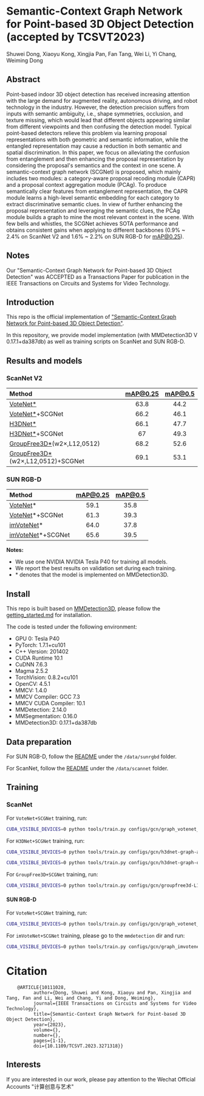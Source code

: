 # Semantic-Context Graph Network for Point-based 3D Object Detection (accepted by TCSVT2023)
Shuwei Dong, Xiaoyu Kong, Xingjia Pan, Fan Tang, Wei Li, Yi Chang, Weiming Dong

## Abstract

Point-based  indoor 3D object detection has received increasing attention with the large demand for augmented reality, autonomous driving, and robot technology in the industry. However, the detection precision suffers from inputs with semantic ambiguity, i.e., shape symmetries, occlusion, and texture missing, which would lead that different objects appearing similar from different viewpoints and then confusing the detection model. Typical point-based detectors relieve this problem via learning proposal representations with both geometric and semantic information, while the entangled representation may cause a reduction in both semantic and spatial discrimination. In this paper, we focus on alleviating the confusion from entanglement and then enhancing the proposal representation by considering the proposal's semantics and the context in one scene. A semantic-context graph network (SCGNet) is proposed, which mainly includes two modules: a category-aware proposal recoding module (CAPR) and a proposal context aggregation module (PCAg). To produce semantically clear features from entanglement representation, the CAPR module learns a high-level semantic embedding for each category to extract discriminative semantic clues. In view of further enhancing the proposal representation and leveraging the semantic clues, the PCAg module builds a graph to mine the most relevant context in the scene. With few bells and whistles, the SCGNet achieves SOTA performance and obtains consistent gains when applying to different backbones (0.9% ~ 2.4% on ScanNet V2 and 1.6% ~ 2.2% on SUN RGB-D for mAP@0.25).

 

## Notes
Our "Semantic-Context Graph Network for Point-based 3D Object Detection" was ACCEPTED as a Transactions Paper for publication in the IEEE Transactions on Circuits and Systems for Video Technology.


## Introduction

This repo is the official implementation of ["Semantic-Context Graph Network for Point-based 3D Object Detection"](http://ivc.ia.ac.cn/papers/SCGNet).

In this repository, we provide model implementation (with MMDetection3D V 0.17.1+da387db) as well as training scripts on ScanNet and SUN RGB-D.

## Results and models

### ScanNet V2

|Method | mAP@0.25 | mAP@0.5 |
|:---|:---:|:---:|
|[VoteNet*](https://arxiv.org/abs/1904.09664)       | 63.8 | 44.2 | 
|[VoteNet*](https://arxiv.org/abs/1904.09664)+SCGNet| 66.2 | 46.1 | 
|[H3DNet*](https://arxiv.org/abs/2006.05682)       | 66.1 | 47.7 | 
|[H3DNet*](https://arxiv.org/abs/2006.05682)+SCGNet | 67 | 49.3 | 
|[GroupFree3D*](https://arxiv.org/abs/2006.05682)(w2×,L12,0512) | 68.2 | 52.6 |
|[GroupFree3D*](https://arxiv.org/abs/2006.05682)(w2×,L12,0512)+SCGNet | 69.1 | 53.1 | 


### SUN RGB-D

|Method | mAP@0.25 | mAP@0.5 |
|:---|:---:|:---:|
|[VoteNet](https://arxiv.org/abs/1904.09664)*       | 59.1 | 35.8 |
|[VoteNet](https://arxiv.org/abs/1904.09664)*+SCGNet| 61.3 | 39.3 | 
|[imVoteNet](https://arxiv.org/abs/2001.10692)*| 64.0 | 37.8 |  
|[imVoteNet](https://arxiv.org/abs/2001.10692)*+SCGNet| 65.6 | 39.5 | 

**Notes:**

-  We use one NVIDIA NVIDIA Tesla P40 for training all models.
-  We report the best results on validation set during each training. 
-  \* denotes that the model is implemented on MMDetection3D.

## Install

This repo is built based on [MMDetection3D](V0.17.1), please follow the [getting_started.md](https://github.com/open-mmlab/mmdetection3ddocs/getting_started.md) for installation.

The code is tested under the following environment:
- GPU 0: Tesla P40
- PyTorch: 1.7.1+cu101
- C++ Version: 201402
- CUDA Runtime 10.1
- CuDNN 7.6.3
- Magma 2.5.2
- TorchVision: 0.8.2+cu101
- OpenCV: 4.5.1
- MMCV: 1.4.0
- MMCV Compiler: GCC 7.3
- MMCV CUDA Compiler: 10.1
- MMDetection: 2.14.0
- MMSegmentation: 0.16.0
- MMDetection3D: 0.17.1+da387db

## Data preparation

For SUN RGB-D, follow the [README](https://github.com/open-mmlab/mmdetection3d/data/sunrgbd/README.md) under the `/data/sunrgbd` folder.

For ScanNet, follow the [README](https://github.com/open-mmlab/mmdetection3d/data/scannet/README.md) under the `/data/scannet` folder.


## Training 

### ScanNet

For `VoteNet+SCGNet` training, run:

```bash
CUDA_VISIBLE_DEVICES=0 python tools/train.py configs/gcn/graph_votenet_iou.py
```

For `H3DNet+SCGNet` training, run:

```bash
CUDA_VISIBLE_DEVICES=0 python tools/train.py configs/gcn/h3dnet-graph-all-vote.py
```

```bash
CUDA_VISIBLE_DEVICES=0 python tools/train.py configs/gcn/h3dnet-graph-only-vote.py
```

For `GroupFree3D+SCGNet` training, run:

```bash
CUDA_VISIBLE_DEVICES=0 python tools/train.py configs/gcn/groupfree3d-L12O512w2x_graph_scannet.py
```


#### SUN RGB-D

For `VoteNet+SCGNet` training, run:

```bash
CUDA_VISIBLE_DEVICES=0 python tools/train.py configs/gcn/graph_votenet_sunrgbd_iou.py
```

For `imVoteNet+SCGNet` training, please go to the `mmdetection` dir and run:

```bash
CUDA_VISIBLE_DEVICES=0 python tools/train.py configs/gcn/graph_imvotenet-stage2_16x8_sunrgbd-3d-10class.py
```
# Citation
        @ARTICLE{10111028,
              author={Dong, Shuwei and Kong, Xiaoyu and Pan, Xingjia and Tang, Fan and Li, Wei and Chang, Yi and Dong, Weiming},
              journal={IEEE Transactions on Circuits and Systems for Video Technology}, 
              title={Semantic-Context Graph Network for Point-based 3D Object Detection}, 
              year={2023},
              volume={},
              number={},
              pages={1-1},
              doi={10.1109/TCSVT.2023.3271318}}


## Interests
If you are interested in our work, please pay attention to the Wechat Official Accounts "计算创意与艺术"



